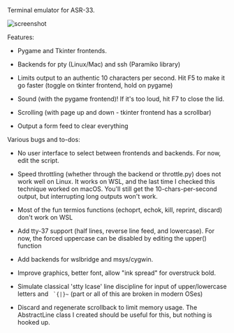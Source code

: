 Terminal emulator for ASR-33.

![screenshot](screenshot.png)

Features:

- Pygame and Tkinter frontends.

- Backends for pty (Linux/Mac) and ssh (Paramiko library)

- Limits output to an authentic 10 characters per second. Hit F5 to make it go
  faster (toggle on tkinter frontend, hold on pygame)

- Sound (with the pygame frontend)!  If it's too loud, hit F7 to close the lid.

- Scrolling (with page up and down - tkinter frontend has a scrollbar)

- Output a form feed to clear everything

Various bugs and to-dos:

- No user interface to select between frontends and backends. For now, edit the
  script.

- Speed throttling (whether through the backend or throttle.py) does not work
  well on Linux. It works on WSL, and the last time I checked this technique
  worked on macOS. You'll still get the 10-chars-per-second output, but
  interrupting long outputs won't work.

- Most of the fun termios functions (echoprt, echok, kill, reprint, discard)
  don't work on WSL

- Add tty-37 support (half lines, reverse line feed, and lowercase). For now,
  the forced uppercase can be disabled by editing the upper() function

- Add backends for wslbridge and msys/cygwin.

- Improve graphics, better font, allow "ink spread" for overstruck bold.

- Simulate classical 'stty lcase' line discipline for input of upper/lowercase
  letters and `` `{|}~`` (part or all of this are broken in modern OSes)

- Discard and regenerate scrollback to limit memory usage. The AbstractLine
  class I created should be useful for this, but nothing is hooked up.
